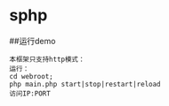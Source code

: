 
# sphp

##运行demo

	本框架只支持http模式：
	运行：
	cd webroot;
	php main.php start|stop|restart|reload
	访问IP:PORT


